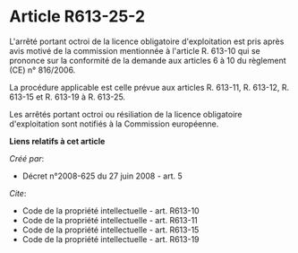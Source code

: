 # Article R613-25-2

L'arrêté portant octroi de la licence obligatoire d'exploitation est pris après avis motivé de la commission mentionnée à
l'article R. 613-10 qui se prononce sur la conformité de la demande aux articles 6 à 10 du règlement (CE) n° 816/2006. 

La procédure applicable est celle prévue aux articles R. 613-11, R. 613-12, R. 613-15 et R. 613-19 à R. 613-25. 

Les arrêtés portant octroi ou résiliation de la licence obligatoire d'exploitation sont notifiés à la Commission européenne.

**Liens relatifs à cet article**

_Créé par_:

  - Décret n°2008-625 du 27 juin 2008 - art. 5

_Cite_:

  - Code de la propriété intellectuelle - art. R613-10
  - Code de la propriété intellectuelle - art. R613-11
  - Code de la propriété intellectuelle - art. R613-15
  - Code de la propriété intellectuelle - art. R613-19
